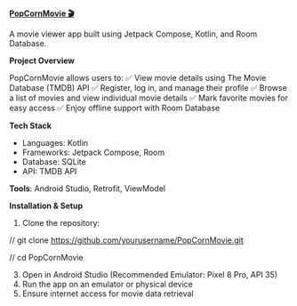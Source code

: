 <b><u>PopCornMovie 🎬</u></b>

A movie viewer app built using Jetpack Compose, Kotlin, and Room Database.

<b>Project Overview</b>

PopCornMovie allows users to:
✅ View movie details using The Movie Database (TMDB) API
✅ Register, log in, and manage their profile
✅ Browse a list of movies and view individual movie details
✅ Mark favorite movies for easy access
✅ Enjoy offline support with Room Database

<b>Tech Stack</b>
- Languages: Kotlin
- Frameworks: Jetpack Compose, Room
- Database: SQLite
- API: TMDB API
  
<b>Tools</b>: Android Studio, Retrofit, ViewModel

<b>Installation & Setup</b>
1. Clone the repository:
   
  // git clone https://github.com/yourusername/PopCornMovie.git
  
  // cd PopCornMovie
  
3. Open in Android Studio (Recommended Emulator: Pixel 8 Pro, API 35)
4. Run the app on an emulator or physical device
5. Ensure internet access for movie data retrieval
